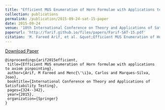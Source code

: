 ```yaml
---
title: "Efficient MUS Enumeration of Horn Formulae with Applications to Axiom Pinpointing"
collection: publications
permalink: /publication/2015-09-24-sat-15-paper
date: 2015-09-24
venue: '18th International Conference on Theory and Applications of Satisfiability Testing (SAT 2015)'
paperurl: 'http://farif.github.io/files/papers/Farif-SAT-15.pdf'
citation: 'M. Fareed Arif, et al. &quot;Efficient MUS Enumeration of Horn Formulae with Applications to Axiom Pinpointing&quot; <i>SAT 2015</i>'
---
```


<a href='http://farif.github.io/files/papers/Farif-SAT-15.pdf'>Download Paper</a>

 ~~~ 
 @inproceedings{arif2015efficient,
  title={Efficient MUS enumeration of Horn formulae with applications to axiom pinpointing},
  author={Arif, M Fareed and Menc{\'\i}a, Carlos and Marques-Silva, Joao},
  booktitle={International Conference on Theory and Applications of Satisfiability Testing},
  pages={324--342},
  year={2015},
  organization={Springer}
}
~~~ 